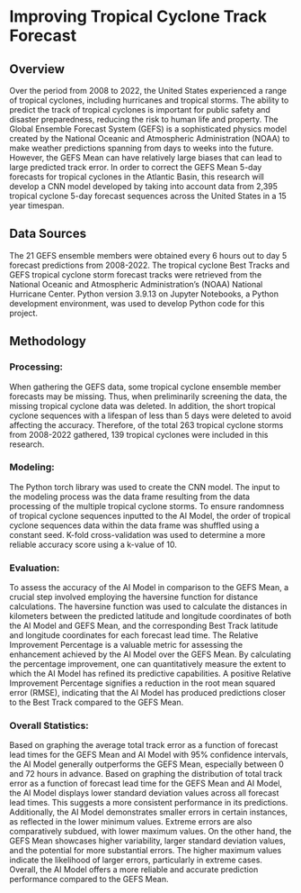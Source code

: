 # Improving Tropical Cyclone Track Forecast

## Overview
Over the period from 2008 to 2022, the United States experienced a range of tropical cyclones, including hurricanes and tropical storms. The ability to predict the track of tropical cyclones is important for public safety and disaster preparedness, reducing the risk to human life and property. The Global Ensemble Forecast System (GEFS) is a sophisticated physics model created by the National Oceanic and Atmospheric Administration (NOAA) to make weather predictions spanning from days to weeks into the future. However, the GEFS Mean can have relatively large biases that can lead to large predicted track error. In order to correct the GEFS Mean 5-day forecasts for tropical cyclones in the Atlantic Basin, this research will develop a CNN model developed by taking into account data from 2,395 tropical cyclone 5-day forecast sequences across the United States in a 15 year timespan. 

## Data Sources
The 21 GEFS ensemble members were obtained every 6 hours out to day 5 forecast predictions from 2008-2022. The tropical cyclone Best Tracks and GEFS tropical cyclone storm forecast tracks were retrieved from the National Oceanic and Atmospheric Administration’s (NOAA) National Hurricane Center. Python version 3.9.13 on Jupyter Notebooks, a Python development environment, was used to develop Python code for this project.

## Methodology
### Processing: 
When gathering the GEFS data, some tropical cyclone ensemble member forecasts may be missing. Thus, when preliminarily screening the data, the missing tropical cyclone data was deleted. In addition, the short tropical cyclone sequences with a lifespan of less than 5 days were deleted to avoid affecting the accuracy. Therefore, of the total 263 tropical cyclone storms from 2008-2022 gathered, 139 tropical cyclones were included in this research.

### Modeling: 
The Python torch library was used to create the CNN model. The input to the modeling process was the data frame resulting from the data processing of the multiple tropical cyclone storms. To ensure randomness of tropical cyclone sequences inputted to the AI Model, the order of tropical cyclone sequences data within the data frame was shuffled using a constant seed. K-fold cross-validation was used to determine a more reliable accuracy score using a k-value of 10. 

### Evaluation: 
To assess the accuracy of the AI Model in comparison to the GEFS Mean, a crucial step involved employing the haversine function for distance calculations. The haversine function was used to calculate the distances in kilometers between the predicted latitude and longitude coordinates of both the AI Model and GEFS Mean, and the corresponding Best Track latitude and longitude coordinates for each forecast lead time. The Relative Improvement Percentage is a valuable metric for assessing the enhancement achieved by the AI Model over the GEFS Mean. By calculating the percentage improvement, one can quantitatively measure the extent to which the AI Model has refined its predictive capabilities. A positive Relative Improvement Percentage signifies a reduction in the root mean squared error (RMSE), indicating that the AI Model has produced predictions closer to the Best Track compared to the GEFS Mean.

### Overall Statistics: 
Based on graphing the average total track error as a function of forecast lead times for the GEFS Mean and AI Model with 95% confidence intervals, the AI Model generally outperforms the GEFS Mean, especially between 0 and 72 hours in advance. Based on graphing the distribution of total track error as a function of forecast lead time for the GEFS Mean and AI Model, the AI Model displays lower standard deviation values across all forecast lead times. This suggests a more consistent performance in its predictions. Additionally, the AI Model demonstrates smaller errors in certain instances, as reflected in the lower minimum values. Extreme errors are also comparatively subdued, with lower maximum values. On the other hand, the GEFS Mean showcases higher variability, larger standard deviation values, and the potential for more substantial errors. The higher maximum values indicate the likelihood of larger errors, particularly in extreme cases. Overall, the AI Model offers a more reliable and accurate prediction performance compared to the GEFS Mean.
